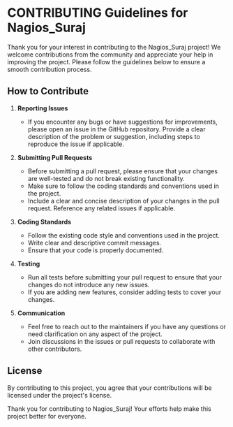 # CONTRIBUTING Guidelines for Nagios_Suraj

Thank you for your interest in contributing to the Nagios_Suraj project! We welcome contributions from the community and appreciate your help in improving the project. Please follow the guidelines below to ensure a smooth contribution process.

## How to Contribute

1. **Reporting Issues**
   - If you encounter any bugs or have suggestions for improvements, please open an issue in the GitHub repository. Provide a clear description of the problem or suggestion, including steps to reproduce the issue if applicable.

2. **Submitting Pull Requests**
   - Before submitting a pull request, please ensure that your changes are well-tested and do not break existing functionality.
   - Make sure to follow the coding standards and conventions used in the project.
   - Include a clear and concise description of your changes in the pull request. Reference any related issues if applicable.

3. **Coding Standards**
   - Follow the existing code style and conventions used in the project.
   - Write clear and descriptive commit messages.
   - Ensure that your code is properly documented.

4. **Testing**
   - Run all tests before submitting your pull request to ensure that your changes do not introduce any new issues.
   - If you are adding new features, consider adding tests to cover your changes.

5. **Communication**
   - Feel free to reach out to the maintainers if you have any questions or need clarification on any aspect of the project.
   - Join discussions in the issues or pull requests to collaborate with other contributors.

## License
By contributing to this project, you agree that your contributions will be licensed under the project's license.

Thank you for contributing to Nagios_Suraj! Your efforts help make this project better for everyone.